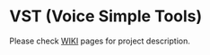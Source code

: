 # VST (Voice Simple Tools)

Please check [WIKI](https://github.com/8tm/vst/wiki) pages for project description.
